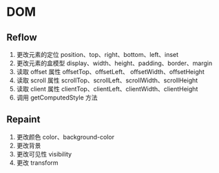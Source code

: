 # DOM

## Reflow

1. 更改元素的定位 position、top、right、bottom、left、inset
2. 更改元素的盒模型 display、width、height、padding、border、margin
3. 读取 offset 属性 offsetTop、offsetLeft、 offsetWidth、offsetHeight
4. 读取 scroll 属性 scrollTop、scrollLeft、scrollWidth、scrollHeight
5. 读取 client 属性 clientTop、clientLeft、clientWidth、clientHeight
6. 调用 getComputedStyle 方法

## Repaint

1. 更改颜色 color、background-color
2. 更改背景
3. 更改可见性 visibility
4. 更改 transform
